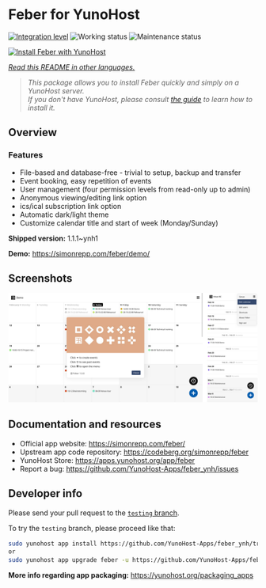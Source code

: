 <!--
N.B.: This README was automatically generated by <https://github.com/YunoHost/apps/tree/master/tools/readme_generator>
It shall NOT be edited by hand.
-->

# Feber for YunoHost

[![Integration level](https://dash.yunohost.org/integration/feber.svg)](https://ci-apps.yunohost.org/ci/apps/feber/) ![Working status](https://ci-apps.yunohost.org/ci/badges/feber.status.svg) ![Maintenance status](https://ci-apps.yunohost.org/ci/badges/feber.maintain.svg)

[![Install Feber with YunoHost](https://install-app.yunohost.org/install-with-yunohost.svg)](https://install-app.yunohost.org/?app=feber)

*[Read this README in other languages.](./ALL_README.md)*

> *This package allows you to install Feber quickly and simply on a YunoHost server.*  
> *If you don't have YunoHost, please consult [the guide](https://yunohost.org/install) to learn how to install it.*

## Overview

### Features

- File-based and database-free - trivial to setup, backup and transfer
- Event booking, easy repetition of events
- User management (four permission levels from read-only up to admin)
- Anonymous viewing/editing link option
- ics/ical subscription link option
- Automatic dark/light theme
- Customize calendar title and start of week (Monday/Sunday)


**Shipped version:** 1.1.1~ynh1

**Demo:** <https://simonrepp.com/feber/demo/>

## Screenshots

![Screenshot of Feber](./doc/screenshots/readme.png)

## Documentation and resources

- Official app website: <https://simonrepp.com/feber/>
- Upstream app code repository: <https://codeberg.org/simonrepp/feber>
- YunoHost Store: <https://apps.yunohost.org/app/feber>
- Report a bug: <https://github.com/YunoHost-Apps/feber_ynh/issues>

## Developer info

Please send your pull request to the [`testing` branch](https://github.com/YunoHost-Apps/feber_ynh/tree/testing).

To try the `testing` branch, please proceed like that:

```bash
sudo yunohost app install https://github.com/YunoHost-Apps/feber_ynh/tree/testing --debug
or
sudo yunohost app upgrade feber -u https://github.com/YunoHost-Apps/feber_ynh/tree/testing --debug
```

**More info regarding app packaging:** <https://yunohost.org/packaging_apps>
